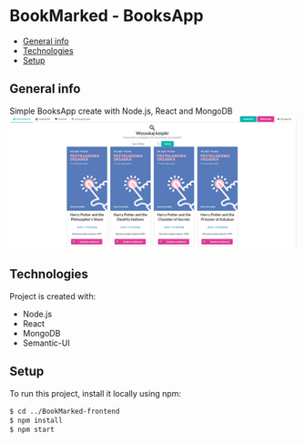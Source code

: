 # BookMarked - BooksApp

* [General info](#general-info)
* [Technologies](#technologies)
* [Setup](#setup)
## General info
Simple BooksApp create with Node.js, React and MongoDB
	![Algorithm schema](./src/images/AppScreen.png)
## Technologies
Project is created with:
* Node.js
* React
* MongoDB
* Semantic-UI

	
## Setup
To run this project, install it locally using npm:

```
$ cd ../BookMarked-frontend
$ npm install
$ npm start
```
